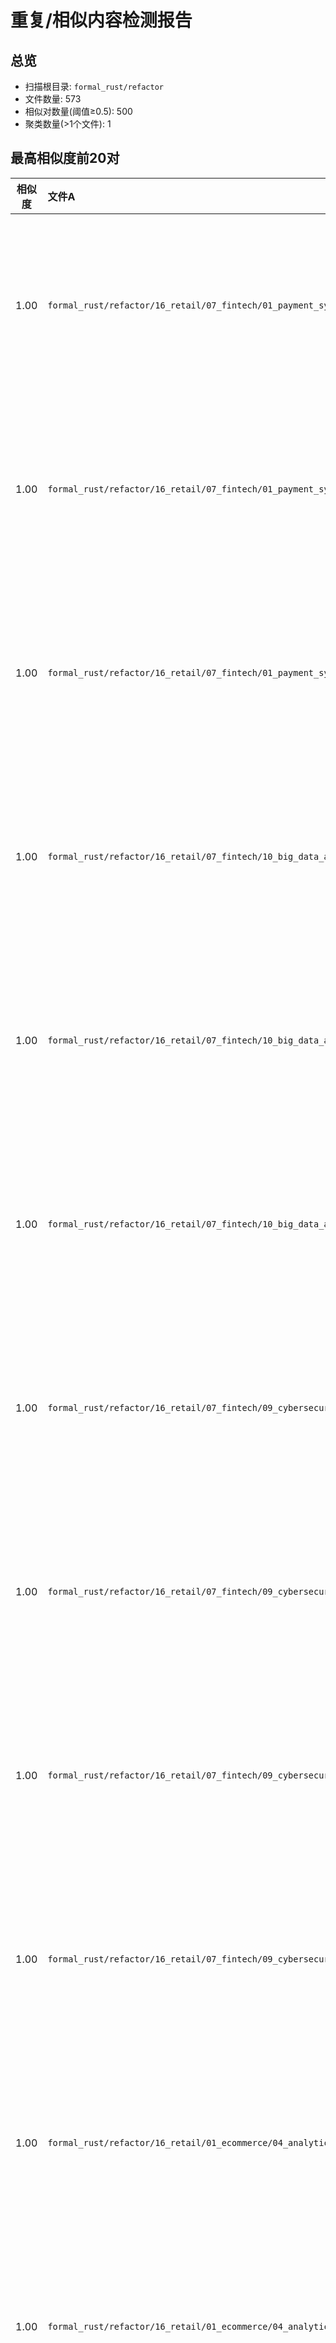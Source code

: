 # 重复/相似内容检测报告

## 总览

- 扫描根目录: `formal_rust/refactor`
- 文件数量: 573
- 相似对数量(阈值≥0.5): 500
- 聚类数量(>1个文件): 1

## 最高相似度前20对

| 相似度 | 文件A | 文件B | 合并建议 |
|:---:|:---|:---|:---|
| 1.00 | `formal_rust/refactor/16_retail/07_fintech/01_payment_systems/02_supply_chain/00_index.md` | `formal_rust/refactor/16_retail/07_fintech/01_payment_systems/03_crm/00_index.md` | 同主题、内容高度重合，建议合并或抽取公共段落 |
| 1.00 | `formal_rust/refactor/16_retail/07_fintech/01_payment_systems/01_ecommerce/00_index.md` | `formal_rust/refactor/16_retail/07_fintech/01_payment_systems/03_crm/00_index.md` | 同主题、内容高度重合，建议合并或抽取公共段落 |
| 1.00 | `formal_rust/refactor/16_retail/07_fintech/01_payment_systems/01_ecommerce/00_index.md` | `formal_rust/refactor/16_retail/07_fintech/01_payment_systems/02_supply_chain/00_index.md` | 同主题、内容高度重合，建议合并或抽取公共段落 |
| 1.00 | `formal_rust/refactor/16_retail/07_fintech/10_big_data_analytics/00_index.md` | `formal_rust/refactor/16_retail/07_fintech/01_payment_systems/03_crm/00_index.md` | 同主题、内容高度重合，建议合并或抽取公共段落 |
| 1.00 | `formal_rust/refactor/16_retail/07_fintech/10_big_data_analytics/00_index.md` | `formal_rust/refactor/16_retail/07_fintech/01_payment_systems/02_supply_chain/00_index.md` | 同主题、内容高度重合，建议合并或抽取公共段落 |
| 1.00 | `formal_rust/refactor/16_retail/07_fintech/10_big_data_analytics/00_index.md` | `formal_rust/refactor/16_retail/07_fintech/01_payment_systems/01_ecommerce/00_index.md` | 同主题、内容高度重合，建议合并或抽取公共段落 |
| 1.00 | `formal_rust/refactor/16_retail/07_fintech/09_cybersecurity/00_index.md` | `formal_rust/refactor/16_retail/07_fintech/01_payment_systems/03_crm/00_index.md` | 同主题、内容高度重合，建议合并或抽取公共段落 |
| 1.00 | `formal_rust/refactor/16_retail/07_fintech/09_cybersecurity/00_index.md` | `formal_rust/refactor/16_retail/07_fintech/01_payment_systems/02_supply_chain/00_index.md` | 同主题、内容高度重合，建议合并或抽取公共段落 |
| 1.00 | `formal_rust/refactor/16_retail/07_fintech/09_cybersecurity/00_index.md` | `formal_rust/refactor/16_retail/07_fintech/01_payment_systems/01_ecommerce/00_index.md` | 同主题、内容高度重合，建议合并或抽取公共段落 |
| 1.00 | `formal_rust/refactor/16_retail/07_fintech/09_cybersecurity/00_index.md` | `formal_rust/refactor/16_retail/07_fintech/10_big_data_analytics/00_index.md` | 同主题、内容高度重合，建议合并或抽取公共段落 |
| 1.00 | `formal_rust/refactor/16_retail/01_ecommerce/04_analytics/00_index.md` | `formal_rust/refactor/16_retail/07_fintech/01_payment_systems/03_crm/00_index.md` | 同主题、内容高度重合，建议合并或抽取公共段落 |
| 1.00 | `formal_rust/refactor/16_retail/01_ecommerce/04_analytics/00_index.md` | `formal_rust/refactor/16_retail/07_fintech/01_payment_systems/02_supply_chain/00_index.md` | 同主题、内容高度重合，建议合并或抽取公共段落 |
| 1.00 | `formal_rust/refactor/16_retail/01_ecommerce/04_analytics/00_index.md` | `formal_rust/refactor/16_retail/07_fintech/01_payment_systems/01_ecommerce/00_index.md` | 同主题、内容高度重合，建议合并或抽取公共段落 |
| 1.00 | `formal_rust/refactor/16_retail/01_ecommerce/04_analytics/00_index.md` | `formal_rust/refactor/16_retail/07_fintech/10_big_data_analytics/00_index.md` | 同主题、内容高度重合，建议合并或抽取公共段落 |
| 1.00 | `formal_rust/refactor/16_retail/01_ecommerce/04_analytics/00_index.md` | `formal_rust/refactor/16_retail/07_fintech/09_cybersecurity/00_index.md` | 同主题、内容高度重合，建议合并或抽取公共段落 |
| 1.00 | `formal_rust/refactor/16_retail/01_ecommerce/03_crm/00_index.md` | `formal_rust/refactor/16_retail/07_fintech/01_payment_systems/03_crm/00_index.md` | 同主题、内容高度重合，建议合并或抽取公共段落 |
| 1.00 | `formal_rust/refactor/16_retail/01_ecommerce/03_crm/00_index.md` | `formal_rust/refactor/16_retail/07_fintech/01_payment_systems/02_supply_chain/00_index.md` | 同主题、内容高度重合，建议合并或抽取公共段落 |
| 1.00 | `formal_rust/refactor/16_retail/01_ecommerce/03_crm/00_index.md` | `formal_rust/refactor/16_retail/07_fintech/01_payment_systems/01_ecommerce/00_index.md` | 同主题、内容高度重合，建议合并或抽取公共段落 |
| 1.00 | `formal_rust/refactor/16_retail/01_ecommerce/03_crm/00_index.md` | `formal_rust/refactor/16_retail/07_fintech/10_big_data_analytics/00_index.md` | 同主题、内容高度重合，建议合并或抽取公共段落 |
| 1.00 | `formal_rust/refactor/16_retail/01_ecommerce/03_crm/00_index.md` | `formal_rust/refactor/16_retail/07_fintech/09_cybersecurity/00_index.md` | 同主题、内容高度重合，建议合并或抽取公共段落 |

## 相似簇(建议合并/抽取公共模块)

### 簇 511 (共 33 个文件)

- `formal_rust/refactor/10_cloud_infrastructure/03_service_mesh/00_index.md`
- `formal_rust/refactor/10_cloud_infrastructure/04_cloud_native/00_index.md`
- `formal_rust/refactor/11_automotive/01_autonomous_driving/00_index.md`
- `formal_rust/refactor/11_automotive/02_vehicle_control/00_index.md`
- `formal_rust/refactor/11_automotive/03_traffic_management/00_index.md`
- `formal_rust/refactor/11_automotive/04_intelligent_transportation/00_index.md`
- `formal_rust/refactor/12_healthcare/01_medical_devices/00_index.md`
- `formal_rust/refactor/12_healthcare/02_medical_information_systems/00_index.md`
- `formal_rust/refactor/12_healthcare/03_telemedicine/00_index.md`
- `formal_rust/refactor/12_healthcare/04_health_monitoring/00_index.md`
- `formal_rust/refactor/13_aerospace/01_flight_control/00_index.md`
- `formal_rust/refactor/13_aerospace/02_satellite_systems/00_index.md`
- `formal_rust/refactor/13_aerospace/03_uav_systems/00_index.md`
- `formal_rust/refactor/13_aerospace/04_spacecraft_systems/00_index.md`
- `formal_rust/refactor/14_education/01_learning_platforms/00_index.md`
- `formal_rust/refactor/14_education/02_online_education/00_index.md`
- `formal_rust/refactor/14_education/03_intelligent_tutoring/00_index.md`
- `formal_rust/refactor/14_education/04_educational_analytics/00_index.md`
- `formal_rust/refactor/15_energy/01_smart_grid/00_index.md`
- `formal_rust/refactor/15_energy/02_renewable_energy/00_index.md`
- `formal_rust/refactor/15_energy/03_energy_storage/00_index.md`
- `formal_rust/refactor/15_energy/04_energy_trading/00_index.md`
- `formal_rust/refactor/16_retail/07_fintech/00_index.md`
- `formal_rust/refactor/16_retail/09_cybersecurity/00_index.md`
- `formal_rust/refactor/16_retail/10_big_data_analytics/00_index.md`
- `formal_rust/refactor/16_retail/01_ecommerce/02_supply_chain/00_index.md`
- `formal_rust/refactor/16_retail/01_ecommerce/03_crm/00_index.md`
- `formal_rust/refactor/16_retail/01_ecommerce/04_analytics/00_index.md`
- `formal_rust/refactor/16_retail/07_fintech/09_cybersecurity/00_index.md`
- `formal_rust/refactor/16_retail/07_fintech/10_big_data_analytics/00_index.md`
- `formal_rust/refactor/16_retail/07_fintech/01_payment_systems/01_ecommerce/00_index.md`
- `formal_rust/refactor/16_retail/07_fintech/01_payment_systems/02_supply_chain/00_index.md`
- `formal_rust/refactor/16_retail/07_fintech/01_payment_systems/03_crm/00_index.md`

## 合并计划草案

合并策略建议：

- 同一目录下的相似文件优先合并
- 将公共定义与背景提炼为独立小节，被不同文档引用
- 保留每个文档的独特内容，避免信息丢失
- 为每次合并建立变更记录与交叉引用映射
